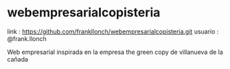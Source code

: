 # webempresarialcopisteria

link : https://github.com/frankllonch/webempresarialcopisteria.git
usuario : @frank.llonch

Web empresarial inspirada en la empresa the green copy de villanueva de la cañada
